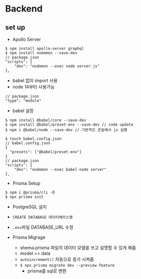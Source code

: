 # Backend

## set up
- Apollo Server
```
$ npm install apollo-server graphql
$ npm install nodemon --save-dev
// package.json
"scripts": {
    "dev": "nodemon --exec node server.js"
},
```
- babel 없이 import 사용 
- node 14부터 사용가능
```
// package.json
"type": "module"
```
- babel 설정
```
$ npm install @babel/core --save-dev
$ npm install @babel/preset-env --save-dev // code update
$ npm i @babel/node --save-dev // 기본적인 콘솔에서 js 실행

$ touch babel.config.json
// babel.config.json
{
  "presets": ["@babel/preset-env"]
}
// package.json
"scripts": {
    "dev": "nodemon --exec babel-node server"
},
```
- Prisma Setup
```
$ npm i @prisma/cli -D
$ npx prisma init
```
  - PostgreSQL 설치
  - `CREATE DATABASE 데이터베이스명`
  - `.env`파일 DATABASE_URL 수정

- Prisma Migrage
  - shema.prisma 파일의 데이터 모델을 쓰고 설명할 수 있게 해줌
  - model == data
  - `autoincrement()` 자동으로 증가 시켜줌
  - `$ npx prisma migrate dev --preview-feature`
    - prisma를 sql로 변환
  